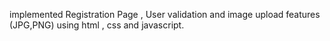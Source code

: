 implemented Registration Page , User validation and image upload features (JPG,PNG) using html , css and javascript.

